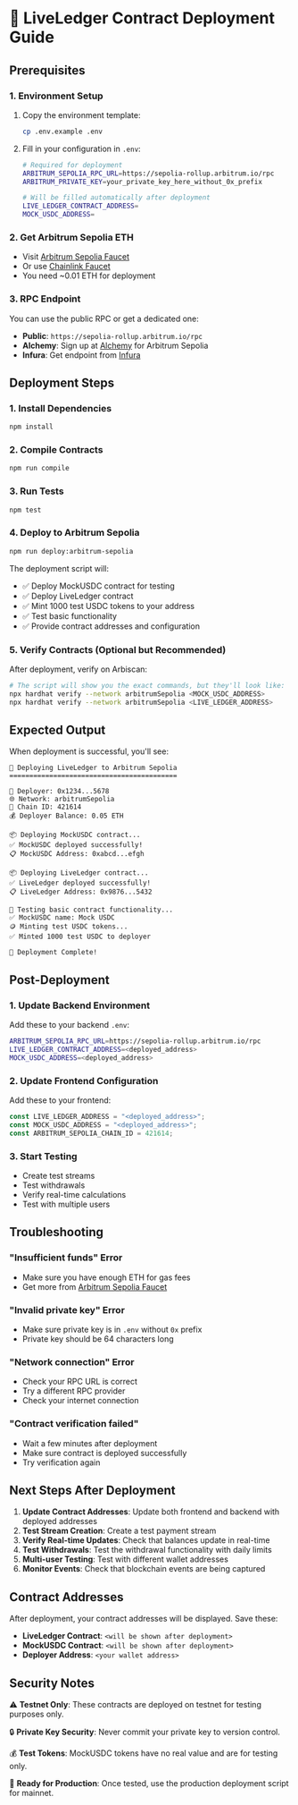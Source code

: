# 🚀 LiveLedger Contract Deployment Guide

## Prerequisites

### 1. Environment Setup
1. Copy the environment template:
   ```bash
   cp .env.example .env
   ```

2. Fill in your configuration in `.env`:
   ```bash
   # Required for deployment
   ARBITRUM_SEPOLIA_RPC_URL=https://sepolia-rollup.arbitrum.io/rpc
   ARBITRUM_PRIVATE_KEY=your_private_key_here_without_0x_prefix
   
   # Will be filled automatically after deployment
   LIVE_LEDGER_CONTRACT_ADDRESS=
   MOCK_USDC_ADDRESS=
   ```

### 2. Get Arbitrum Sepolia ETH
- Visit [Arbitrum Sepolia Faucet](https://faucet.arbitrum.io/)
- Or use [Chainlink Faucet](https://faucets.chain.link/arbitrum-sepolia)
- You need ~0.01 ETH for deployment

### 3. RPC Endpoint
You can use the public RPC or get a dedicated one:
- **Public**: `https://sepolia-rollup.arbitrum.io/rpc`
- **Alchemy**: Sign up at [Alchemy](https://www.alchemy.com/) for Arbitrum Sepolia
- **Infura**: Get endpoint from [Infura](https://infura.io/)

## Deployment Steps

### 1. Install Dependencies
```bash
npm install
```

### 2. Compile Contracts
```bash
npm run compile
```

### 3. Run Tests
```bash
npm test
```

### 4. Deploy to Arbitrum Sepolia
```bash
npm run deploy:arbitrum-sepolia
```

The deployment script will:
- ✅ Deploy MockUSDC contract for testing
- ✅ Deploy LiveLedger contract
- ✅ Mint 1000 test USDC tokens to your address
- ✅ Test basic functionality
- ✅ Provide contract addresses and configuration

### 5. Verify Contracts (Optional but Recommended)
After deployment, verify on Arbiscan:
```bash
# The script will show you the exact commands, but they'll look like:
npx hardhat verify --network arbitrumSepolia <MOCK_USDC_ADDRESS>
npx hardhat verify --network arbitrumSepolia <LIVE_LEDGER_ADDRESS>
```

## Expected Output

When deployment is successful, you'll see:
```
🚀 Deploying LiveLedger to Arbitrum Sepolia
==========================================

👤 Deployer: 0x1234...5678
🌐 Network: arbitrumSepolia
🔗 Chain ID: 421614
💰 Deployer Balance: 0.05 ETH

📦 Deploying MockUSDC contract...
✅ MockUSDC deployed successfully!
📋 MockUSDC Address: 0xabcd...efgh

📦 Deploying LiveLedger contract...
✅ LiveLedger deployed successfully!
📋 LiveLedger Address: 0x9876...5432

🧪 Testing basic contract functionality...
✅ MockUSDC name: Mock USDC
🪙 Minting test USDC tokens...
✅ Minted 1000 test USDC to deployer

🎉 Deployment Complete!
```

## Post-Deployment

### 1. Update Backend Environment
Add these to your backend `.env`:
```bash
ARBITRUM_SEPOLIA_RPC_URL=https://sepolia-rollup.arbitrum.io/rpc
LIVE_LEDGER_CONTRACT_ADDRESS=<deployed_address>
MOCK_USDC_ADDRESS=<deployed_address>
```

### 2. Update Frontend Configuration
Add these to your frontend:
```typescript
const LIVE_LEDGER_ADDRESS = "<deployed_address>";
const MOCK_USDC_ADDRESS = "<deployed_address>";
const ARBITRUM_SEPOLIA_CHAIN_ID = 421614;
```

### 3. Start Testing
- Create test streams
- Test withdrawals
- Verify real-time calculations
- Test with multiple users

## Troubleshooting

### "Insufficient funds" Error
- Make sure you have enough ETH for gas fees
- Get more from [Arbitrum Sepolia Faucet](https://faucet.arbitrum.io/)

### "Invalid private key" Error
- Make sure private key is in `.env` without `0x` prefix
- Private key should be 64 characters long

### "Network connection" Error
- Check your RPC URL is correct
- Try a different RPC provider
- Check your internet connection

### "Contract verification failed"
- Wait a few minutes after deployment
- Make sure contract is deployed successfully
- Try verification again

## Next Steps After Deployment

1. **Update Contract Addresses**: Update both frontend and backend with deployed addresses
2. **Test Stream Creation**: Create a test payment stream
3. **Verify Real-time Updates**: Check that balances update in real-time
4. **Test Withdrawals**: Test the withdrawal functionality with daily limits
5. **Multi-user Testing**: Test with different wallet addresses
6. **Monitor Events**: Check that blockchain events are being captured

## Contract Addresses

After deployment, your contract addresses will be displayed. Save these:

- **LiveLedger Contract**: `<will be shown after deployment>`
- **MockUSDC Contract**: `<will be shown after deployment>`
- **Deployer Address**: `<your wallet address>`

## Security Notes

⚠️ **Testnet Only**: These contracts are deployed on testnet for testing purposes only.

🔒 **Private Key Security**: Never commit your private key to version control.

💰 **Test Tokens**: MockUSDC tokens have no real value and are for testing only.

🚀 **Ready for Production**: Once tested, use the production deployment script for mainnet.